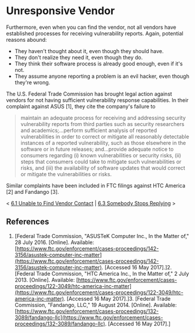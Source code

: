 # Unresponsive Vendor

Furthermore, even when you can find the vendor, not all vendors have
established processes for receiving vulnerability reports. Again,
potential reasons abound:

-   They haven't thought about it, even though they should have.
-   They don't realize they need it, even though they do.
-   They think their software process is already good enough, even if
    it's not.
-   They assume anyone reporting a problem is an evil hacker, even
    though they're wrong.

The U.S. Federal Trade Commission has brought legal action against
vendors for not having sufficient vulnerability response capabilities.
In their complaint against ASUS \[1\], they cite the company's failure
to

> maintain an adequate process for receiving and addressing security
> vulnerability reports from third parties such as security researchers
> and academics;...perform sufficient analysis of reported
> vulnerabilities in order to correct or mitigate all reasonably
> detectable instances of a reported vulnerability, such as those
> elsewhere in the software or in future releases; and\...provide
> adequate notice to consumers regarding (i) known vulnerabilities or
> security risks, (ii) steps that consumers could take to mitigate such
> vulnerabilities or risks, and (iii) the availability of software
> updates that would correct or mitigate the vulnerabilities or risks.

Similar complaints have been included in FTC filings against HTC America
\[2\] and Fandango \[3\].



\< [6.1 Unable to Find Vendor
Contact](6_1) \| [6.3
Somebody Stops Replying](6_3) \>

## References
1.  [Federal Trade Commission, "ASUSTeK Computer Inc., In the Matter
    of," 28 July 2016. \[Online\]. Available:
    [https://www.ftc.gov/enforcement/cases-proceedings/142-3156/asustek-computer-inc-matter](https://www.ftc.gov/enforcement/cases-proceedings/142-3156/asustek-computer-inc-matter). \[Accessed 16 May
    2017\].]2.  [Federal Trade Commission, "HTC America Inc., In the Matter of," 2
    July 2013. \[Online\]. Available:
    [https://www.ftc.gov/enforcement/cases-proceedings/122-3049/htc-america-inc-matter](https://www.ftc.gov/enforcement/cases-proceedings/122-3049/htc-america-inc-matter). \[Accessed 16 May
    2017\].]3.  [Federal Trade Commission, "Fandango, LLC," 19 August 2014.
    \[Online\]. Available:
    [https://www.ftc.gov/enforcement/cases-proceedings/132-3089/fandango-llc](https://www.ftc.gov/enforcement/cases-proceedings/132-3089/fandango-llc). \[Accessed 16 May
    2017\].]




